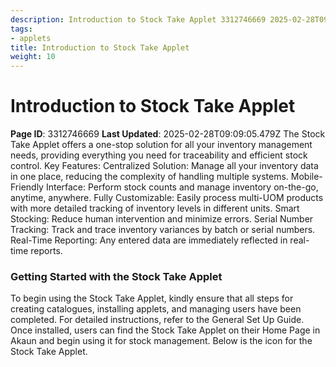 ```yaml
---
description: Introduction to Stock Take Applet 3312746669 2025-02-28T09:09:05.
tags:
- applets
title: Introduction to Stock Take Applet
weight: 10
---
```


# Introduction to Stock Take Applet
**Page ID**: 3312746669
**Last Updated**: 2025-02-28T09:09:05.479Z
The Stock Take Applet offers a one-stop solution for all your inventory management needs, providing everything you need for traceability and efficient stock control. 
Key Features:
Centralized Solution: Manage all your inventory data in one place, reducing the complexity of handling multiple systems.
Mobile-Friendly Interface: Perform stock counts and manage inventory on-the-go, anytime, anywhere.
Fully Customizable: Easily process multi-UOM products with more detailed tracking of inventory levels in different units.
Smart Stocking: Reduce human intervention and minimize errors.
Serial Number Tracking: Track and trace inventory variances by batch or serial numbers.
Real-Time Reporting: Any entered data are immediately reflected in real-time reports.
### Getting Started with the Stock Take Applet
To begin using the Stock Take Applet, kindly ensure that all steps for creating catalogues, installing applets, and managing users have been completed. For detailed instructions, refer to the General Set Up Guide.
Once installed, users can find the Stock Take Applet on their Home Page in Akaun and begin using it for stock management. Below is the icon for the Stock Take Applet.